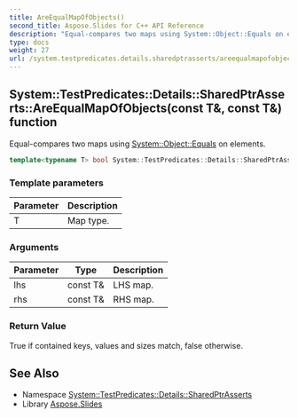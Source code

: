 ```yaml
---
title: AreEqualMapOfObjects()
second_title: Aspose.Slides for C++ API Reference
description: "Equal-compares two maps using System::Object::Equals on elements."
type: docs
weight: 27
url: /system.testpredicates.details.sharedptrasserts/areequalmapofobjects/
---
```

## System::TestPredicates::Details::SharedPtrAsserts::AreEqualMapOfObjects(const T\&, const T\&) function


Equal-compares two maps using [System::Object::Equals](../../system/object/equals/) on elements.

```cpp
template<typename T> bool System::TestPredicates::Details::SharedPtrAsserts::AreEqualMapOfObjects(const T &lhs, const T &rhs)
```


### Template parameters

| Parameter | Description |
| --- | --- |
| T | Map type. |

### Arguments

| Parameter | Type | Description |
| --- | --- | --- |
| lhs | const T\& | LHS map. |
| rhs | const T\& | RHS map. |

### Return Value

True if contained keys, values and sizes match, false otherwise.

## See Also

* Namespace [System::TestPredicates::Details::SharedPtrAsserts](../)
* Library [Aspose.Slides](../../)